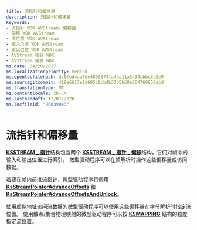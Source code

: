 ```yaml
---
title: 流指针和偏移量
description: 流指针和偏移量
keywords:
- 流指针 WDK AVStream，偏移量
- 偏移 WDK AVStream
- 流位置 WDK AVStream
- 输入位置 WDK AVStream
- 输出位置 WDK AVStream
- AVStream 指针 WDK
- AVStream 偏移 WDK
ms.date: 04/20/2017
ms.localizationpriority: medium
ms.openlocfilehash: dc6fed4aa7de4892674fa4ea11a5434cbbc3e2e9
ms.sourcegitcommit: 418e6617e2a695c9cb4b37b5b60e264760858acd
ms.translationtype: MT
ms.contentlocale: zh-CN
ms.lasthandoff: 12/07/2020
ms.locfileid: "96839843"
---
```

# <a name="stream-pointers-and-offsets"></a>流指针和偏移量





[**KSSTREAM \_ 指针**](/windows-hardware/drivers/ddi/ks/ns-ks-_ksstream_pointer)结构包含两个 [**KSSTREAM \_ 指针 \_ 偏移**](/windows-hardware/drivers/ddi/ks/ns-ks-_ksstream_pointer_offset)结构，它们对帧中的输入和输出位置进行索引。 微型驱动程序可以在帧解析时操作这些偏移量或访问数据。

若要在帧内前进流指针，微型驱动程序将调用 [**KsStreamPointerAdvanceOffsets**](/windows-hardware/drivers/ddi/ks/nf-ks-ksstreampointeradvanceoffsets) 和 [**KsStreamPointerAdvanceOffsetsAndUnlock**](/windows-hardware/drivers/ddi/ks/nf-ks-ksstreampointeradvanceoffsetsandunlock)。

使用虚拟地址访问流数据的微型驱动程序可以使用这些偏移量在字节解析时指定流位置。 使用散点/集合物理映射的微型驱动程序可以按 [**KSMAPPING**](/windows-hardware/drivers/ddi/ks/ns-ks-_ksmapping) 结构的粒度指定流位置。

 

